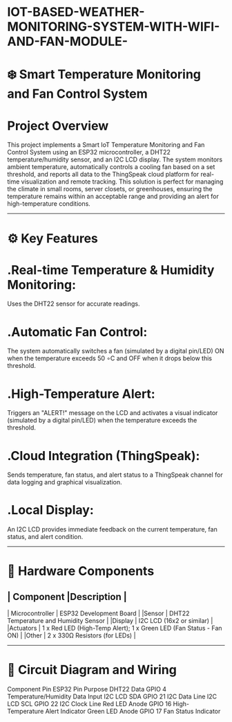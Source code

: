 # IOT-BASED-WEATHER-MONITORING-SYSTEM-WITH-WIFI-AND-FAN-MODULE-
 
# ❄️ Smart Temperature Monitoring and Fan Control System
# Project Overview
This project implements a Smart IoT Temperature Monitoring and Fan Control System using an ESP32 microcontroller, a DHT22 temperature/humidity sensor, and an I2C LCD display. The system monitors ambient temperature, automatically controls a cooling fan based on a set threshold, and reports all data to the ThingSpeak cloud platform for real-time visualization and remote tracking.
This solution is perfect for managing the climate in small rooms, server closets, or greenhouses, ensuring the temperature remains within an acceptable range and providing an alert for high-temperature conditions.

------------------------------------------------------------------------------------------------------------------------------------------------------------------------------
# ⚙️ Key Features
# .Real-time Temperature & Humidity Monitoring:
Uses the DHT22 sensor for accurate readings.
# .Automatic Fan Control: 
The system automatically switches a fan (simulated by a digital pin/LED) ON when the temperature exceeds 50 ∘C and OFF when it drops below this threshold.
# .High-Temperature Alert: 
Triggers an "ALERT!" message on the LCD and activates a visual indicator (simulated by a digital pin/LED) when the temperature exceeds the threshold.
# .Cloud Integration (ThingSpeak):
Sends temperature, fan status, and alert status to a ThingSpeak channel for data logging and graphical visualization.
# .Local Display:
An I2C LCD provides immediate feedback on the current temperature, fan status, and alert condition.

---------------------------------------------------------------------------------------------------------------------------------------------------------------------
# 🧱 Hardware Components
| Component	|Description |
-------------------------------------------
| Microcontroller |	 ESP32 Development Board |
|Sensor	| DHT22 Temperature and Humidity Sensor |
|Display |	I2C LCD (16x2 or similar) |
|Actuators |	1 x Red LED (High-Temp Alert); 1 x Green LED (Fan Status - Fan ON) |
|Other |	2 x 330Ω Resistors (for LEDs) |

-----------------------------------------------------------------------------------------------------------------------------------------------------------------------------------
# 🔌 Circuit Diagram and Wiring
Component Pin	ESP32 Pin	Purpose
DHT22 Data	GPIO 4	Temperature/Humidity Data Input
I2C LCD SDA	GPIO 21	I2C Data Line
I2C LCD SCL	GPIO 22	I2C Clock Line
Red LED Anode	GPIO 16	High-Temperature Alert Indicator
Green LED Anode	GPIO 17	Fan Status Indicator
